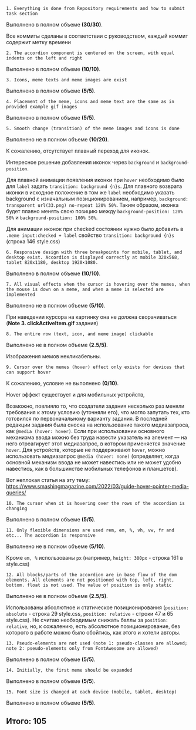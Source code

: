 `1. Everything is done from Repository requirements and how to submit task section`

Выполнено в полном объеме **(30/30)**.

Все коммиты сделаны в соответствии с руководством, каждый коммит содержит метку времени

`2. The accordion component is centered on the screen, with equal indents on the left and right`

Выполнено в полном объеме **(10/10)**.

`3. Icons, meme texts and meme images are exist`

Выполнено в полном объеме **(5/5)**.

`4. Placement of the meme, icons and meme text are the same as in provided example gif images`

Выполнено в полном объеме **(5/5)**.

`5. Smooth change (transition) of the meme images and icons is done`

Выполнено не в полном объеме **(10/20)**.

К сожалению, отсутствует плавный переход для иконок.

Интересное решение добавления иконок через `background` и `background-position`.

Для плавной анимации появления иконки при `hover` необходимо было для `label` задать `transition: background {n}s`. Для плавного возврата иконки в исходное положение в том же `label` необходимо указать background с изначальным позиционированием, например, `background: transparent url(33.png) no-repeat 120% 50%`. Таким образом, иконка будет плавно менять свою позицию между `background-position: 120% 50%` и `background-position: 100% 50%`.

Для анимации иконок при checked состоянии нужно было добавить в `.meme input:checked + label` свойство `transition: background {n}s` (строка 146 style.css)

`6. Responsive design with three breakpoints for mobile, tablet, and desktop exist. Accordion is displayed correctly at mobile 320x568, tablet 820x1180, desktop 1920×1080.`

Выполнено в полном объеме **(10/10)**.

`7. All visual effects when the cursor is hovering over the memes, when the mouse is down on a meme, and when a meme is selected are implemented`

Выполнено не в полном объеме **(5/10)**.

При наведении курсора на картинку она не должна сворачиваться (**Note 3. clickActiveItem.gif** задания)

`8. The entire row (text, icon, and meme image) clickable`

Выполнено не в полном объеме **(2.5/5)**.

Изображения мемов некликабельны.

`9. Cursor over the memes (hover) effect only exists for devices that can support hover`

К сожалению, условие не выполнено **(0/10)**.

Hover эффект существует и для мобильных устройств,

Возможно, повлияло то, что создатели задания несколько раз меняли требования к этому условию (уточняли его), что могло запутать тех, кто готовился по первоначальному варианту задания.
В последней редакции задания была сноска на использование такого медиазапроса, как `@media (hover: hover)`. Если при использовании основного механизма ввода можно без труда навести указатель на элемент — на него отреагирует этот медиазапрос, в котором применяется значение `hover`.
Для устройств, которые не поддерживают `hover`, можно использовать медиазапрос `@media (hover: none)` (определяет, когда основной механизм ввода не может навестись или не может удобно навестись, как в большинстве мобильных телефонов и планшетов).

Вот неплохая статья на эту тему: https://www.smashingmagazine.com/2022/03/guide-hover-pointer-media-queries/

`10. The cursor when it is hovering over the rows of the accordion is changing`

Выполнено в полном объеме **(5/5)**.

`11. Only flexible dimensions are used rem, em, %, vh, vw, fr and etc... The accordion is responsive`

Выполнено не в полном объеме **(5/10)**.

Кроме `em, %` использованы `px` (например, `height: 300px` - строка 161 в style.css)

`12. All blocks/parts of the accordion are in base flow of the dom elements. All elements are not positioned with top, left, right, bottom. float is not used. The value of position is only static`

Выполнено не в полном объеме **(2.5/5)**.

Использованы абсолютное и статическое позиционирования (`position: absolute` - строка 29 style.css, `position: relative` - строки 47 и 65 style.css).
Не считаю необходимым снижать баллы за `position: relative`, но, к сожалению, есть абсолютное позиционирование, без которого в работе можно было обойтись, как этого и хотели авторы.

`13. Pseudo-elements are not used (note 1: pseudo-classes are allowed; note 2: pseudo-elements only from FontAwesome are allowed)`

Выполнено в полном объеме **(5/5)**.

`14. Initially, the first meme should be expanded`

Выполнено в полном объеме **(5/5**).

`15. Font size is changed at each device (mobile, tablet, desktop)`

Выполнено в полном объеме **(5/5)**.

## Итого: 105

